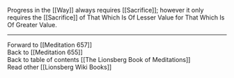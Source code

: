 Progress in the [[Way]] always requires [[Sacrifice]]; however it only requires the [[Sacrifice]] of That Which Is Of Lesser Value for That Which Is Of Greater Value. 

___

Forward to [[Meditation 657]]  
Back to [[Meditation 655]]  
Back to table of contents [[The Lionsberg Book of Meditations]]  
Read other [[Lionsberg Wiki Books]] 
